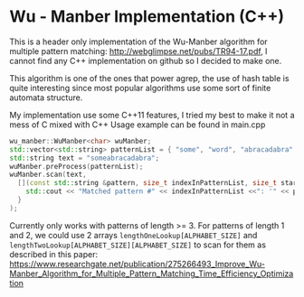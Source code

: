 # Wu - Manber Implementation (C++)
This is a header only implementation of the Wu-Manber algorithm for multiple pattern matching: http://webglimpse.net/pubs/TR94-17.pdf, I cannot find any C++ implementation on github so I decided to make one.

This algorithm is one of the ones that power agrep, the use of hash table is quite interesting since most popular algorithms use some sort of finite automata structure.

My implementation use some C++11 features, I tried my best to make it not a mess of C mixed with C++
Usage example can be found in main.cpp

```c++
wu_manber::WuManber<char> wuManber;
std::vector<std::string> patternList = { "some", "word", "abracadabra" };
std::string text = "someabracadabra";
wuManber.preProcess(patternList);
wuManber.scan(text,
  [](const std::string &pattern, size_t indexInPatternList, size_t startIndexInText) {
    std::cout << "Matched pattern #" << indexInPatternList <<": '" << pattern << "' at position " << startIndexInText << std::endl;
  }
);
```

Currently only works with patterns of length >= 3. For patterns of length 1 and 2, we could use 2 arrays `lengthOneLookup[ALPHABET_SIZE]` and `lengthTwoLookup[ALPHABET_SIZE][ALPHABET_SIZE]` to scan for them as described in this paper: https://www.researchgate.net/publication/275266493_Improve_Wu-Manber_Algorithm_for_Multiple_Pattern_Matching_Time_Efficiency_Optimization
